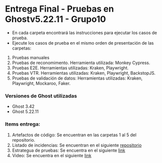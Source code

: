 # Entrega Final - Pruebas en Ghostv5.22.11 - Grupo10

- En cada carpeta encontrará las instrucciones para ejecutar los casos de prueba.
- Ejecute los casos de prueba en el mismo orden de presentación de las carpetas:
1. Pruebas manuales
2. Pruebas de reconomimento. Herramienta utilizada: Monkey Cypress.
3. Pruebas E2E. Herramientas utilizadas: Kraken, Playwright.
4. Pruebas VTR. Herramientas utilizadas: Kraken, Playwright, BackstopJS.
5. Pruebas de validación de datos: Herramientas utilizadas: Kraken, Playwright, Mockaroo, Faker.

### Versiones de Ghost utilizadas
- Ghost 3.42
- Ghost 5.22.11

### Items entrega:
1. Artefactos de código: Se encuentran en las carpetas 1 al 5 del repositorio.
2. Listado de incidencias: Se encuentran en el siguiente [repositorio](https://github.com/monicabajonerodcastro/Ghost-Issues/issues)
3. Estrategua de pruebas: Se encuentra en el siguiente [link](https://github.com/monicabajonerodcastro/EntregaFinal-Grupo10/files/10147756/Estrategia-pruebas.Presupuesto.Final.pdf)
4. Video: Se encuentra en el siguiente [link](https://youtu.be/ByWnsOxzGsE)
